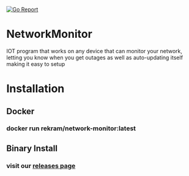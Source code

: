 [![Go Report](https://goreportcard.com/badge/github.com/rekram1-node/NetworkMonitor)](https://goreportcard.com/report/github.com/rekram1-node/NetworkMonitor)

# NetworkMonitor
IOT program that works on any device that can monitor your network, letting you know when you get outages as well as auto-updating itself making it easy to setup

# Installation
## Docker
### docker run rekram/network-monitor:latest

## Binary Install
### visit our [releases page](https://github.com/rekram1-node/NetworkMonitor/releases)